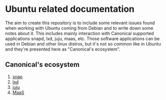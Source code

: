 # Ubuntu related documentation

The aim to create this repository is to include some relevant issues
found when working with Ubuntu coming from Debian and to write down
some notes about it. This includes mainly interaction with Canonical
supported applications snapd, lxd, juju, maas, etc. Those software
applications can be used in Debian and other linux distros, but it's
not so common like in Ubuntu and they're presented here as
"Canonical's ecosystem".

## Canonical's ecosystem

1. [snap](snap/snap.md)
1. [lxd](https://linuxcontainers.org/)
1. [juju](https://juju.is/)
1. [MaaS](https://maas.io/)
